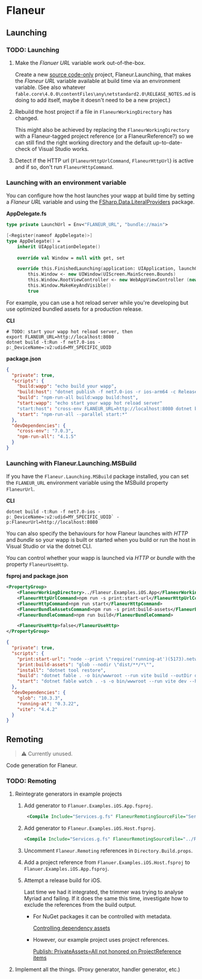 ﻿# Flaneur

## Launching

### TODO: Launching 
1. Make the _Flanuer URL_ variable work out-of-the-box.

   Create a new [source code-only](https://medium.com/@attilah/source-code-only-nuget-packages-8f34a8fb4738) project, Flaneur.Launching, that makes the _Flaneur URL_ variable available at build time via an environment variable. (See also whatever `fable.core\4.0.0\contentFiles\any\netstandard2.0\RELEASE_NOTES.md` is doing to add itself, maybe it doesn't need to be a new project.)


1. Rebuild the host project if a file in `FlaneurWorkingDirectory` has changed.

   This might also be achieved by replacing the `FlaneurWorkingDirectory` with a Flaneur-tagged project reference (or a FlaneurReference?) so we can still find the right working directory and the default up-to-date-check of Visual Studio works.

1. Detect if the HTTP url (`FlaneurHttpUrlCommand`, `FlaneurHttpUrl`) is active and if so, don't run `FlaneurHttpCommand`.


### Launching with an environment variable

You can configure how the host launches your wapp at build time by setting a _Flaneur URL_ variable and using the [FSharp.Data.LiteralProviders](https://github.com/Tarmil/FSharp.Data.LiteralProviders) package.

**AppDelegate.fs**

```fsharp
type private LaunchUrl = Env<"FLANEUR_URL", "bundle://main">

[<Register(nameof AppDelegate)>]
type AppDelegate() =
    inherit UIApplicationDelegate()
       
    override val Window = null with get, set

    override this.FinishedLaunching(application: UIApplication, launchOptions: NSDictionary) =
        this.Window <- new UIWindow(UIScreen.MainScreen.Bounds)
        this.Window.RootViewController <- new WebAppViewController (new NSUrl(LaunchUrl.Value), handler)
        this.Window.MakeKeyAndVisible()
        true
```

For example, you can use a hot reload server while you're developing but use optimized bundled assets for a production release.

**CLI**

```
# TODO: start your wapp hot reload server, then
export FLANEUR_URL=http://localhost:8080
dotnet build -t:Run -f net7.0-ios -p:_DeviceName=:v2:udid=MY_SPECIFIC_UDID
```

**package.json**
```json
{
  "private": true,
  "scripts": {
    "build:wapp": "echo build your wapp",
    "build:host": "dotnet publish -f net7.0-ios -r ios-arm64 -c Release",
    "build": "npm-run-all build:wapp build:host",
    "start:wapp": "echo start your wapp hot reload server"
    "start:host": "cross-env FLANEUR_URL=http://localhost:8080 dotnet build -t:Run -f net7.0-ios -p:_DeviceName=:v2:udid=MY_SPECIFIC_UDID",
    "start": "npm-run-all --parallel start:*"
  },
  "devDependencies": {
    "cross-env": "7.0.3",
	"npm-run-all": "4.1.5"
  }
}

```


### Launching with Flaneur.Launching.MSBuild

If you have the `Flaneur.Launching.MSBuild` package installed, you can set the `FLANEUR_URL` environment variable using the MSBuild property `FlaneurUrl`.

**CLI**

```
dotnet build -t:Run -f net7.0-ios -p:_DeviceName=:v2:udid=MY_SPECIFIC_UDID` -p:FlaneurUrl=http://localhost:8080
```

You can also specify the behaviours for how Flaneur launches with _HTTP_ and _bundle_ so your wapp is built or started when you build or run the host in Visual Studio or via the dotnet CLI.

You can control whether your wapp is launched via _HTTP_ or _bundle_ with the property `FlaneurUseHttp`.

**fsproj and package.json**

```xml
<PropertyGroup>
    <FlaneurWorkingDirectory>../Flaneur.Examples.iOS.App</FlaneurWorkingDirectory>
    <FlaneurHttpUrlCommand>npm run -s print:start-url</FlaneurHttpUrlCommand>
    <FlaneurHttpCommand>npm run start</FlaneurHttpCommand>
    <FlaneurBundleAssetsCommand>npm run -s print:build-assets</FlaneurBundleAssetsCommand>
    <FlaneurBundleCommand>npm run build</FlaneurBundleCommand>

    <FlaneurUseHttp>false</FlaneurUseHttp>
</PropertyGroup>
```

```json
{
  "private": true,
  "scripts": {
    "print:start-url": "node --print \"require('running-at')(5173).network\"",
    "print:build-assets": "glob --nodir \"dist/**/*\"",
    "install": "dotnet tool restore",
    "build": "dotnet fable . -o bin/wwwroot --run vite build --outDir dist --emptyOutDir",
    "start": "dotnet fable watch . -s -o bin/wwwroot --run vite dev --host 0.0.0.0 --port 5173 --strictPort"
  },
  "devDependencies": {
    "glob": "10.3.3",
    "running-at": "0.3.22",
    "vite": "4.4.2"
  }
}
```



## Remoting

> ⚠️ Currently unused.

Code generation for Flaneur.

### TODO: Remoting

1. Reintegrate generators in example projects
	1. Add generator to `Flanuer.Examples.iOS.App.fsproj`.
	   ```xml
		<Compile Include="Services.g.fs" FlaneurRemotingSourceFile="Services.fs" FlaneurRemotingGenerators="FlaneurRemotingProxyGenerator" />
	   ```

	1. Add generator to `Flaneur.Examples.iOS.Host.fsproj`.
	   ```xml
	   <Compile Include="Services.g.fs" FlaneurRemotingSourceFile="../Flaneur.Examples.iOS.App/Services.fs" FlaneurRemotingGenerators="FlaneurRemotingHandlerGenerator" />
	   ```

    1. Uncomment `Flaneur.Remoting` references in `Directory.Build.props`.

	1. Add a project reference from `Flanuer.Examples.iOS.Host.fsproj` to `Flanuer.Examples.iOS.App.fsproj`.

	1. Attempt a release build for iOS.
	   
       Last time we had it integrated, the trimmer was trying to analyse Myriad and failing. If it does the same this time, investigate how to exclude the references from the build output.
	   - For NuGet packages it can be controlled with metadata.
	     
		 [Controlling dependency assets](https://learn.microsoft.com/en-us/nuget/consume-packages/package-references-in-project-files#controlling-dependency-assets)

	   - However, our example project uses project references.
	     
		 [Publish: PrivateAssets=All not honored on ProjectReference items](https://github.com/dotnet/sdk/issues/952)

1. Implement all the things. (Proxy generator, handler generator, etc.)
